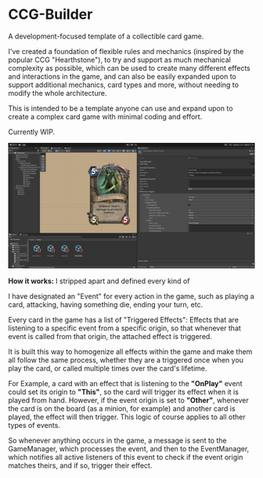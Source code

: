# CCG-Builder
 A development-focused template of a collectible card game.
 
I've created a foundation of flexible rules and mechanics (inspired by the popular CCG "Hearthstone"), to try and support as much mechanical complexity as possible, which can be used to create many different effects and interactions in the game, and can also be easily expanded upon to support additional mechanics, card types and more, without needing to modify the whole architecture.

This is intended to be a template anyone can use and expand upon to create a complex card game with minimal coding and effort.

Currently WIP.

![](GitHub%20Metadata/Screenshot%201.png)

**How it works:**
I stripped apart and defined every kind of 

I have designated an "Event" for every action in the game, such as playing a card, attacking, having something die, ending your turn, etc.

Every card in the game has a list of "Triggered Effects": Effects that are listening to a specific event from a specific origin, so that whenever that event is called from that origin, the attached effect is triggered.

It is built this way to homogenize all effects within the game and make them all follow the same process, whether they are a triggered once when you play the card, or called multiple times over the card's lifetime. 

For Example, a card with an effect that is listening to the **"OnPlay"** event could set its origin to **"This"**, so the card will trigger its effect when it is played from hand. However, if the event origin is set to **"Other"**, whenever the card is on the board (as a minion, for example) and another card is played, the effect will then trigger. This logic of course applies to all other types of events.

So whenever anything occurs in the game, a message is sent to the GameManager, which processes the event, and then to the EventManager, which notifies all active listeners of this event to check if the event origin matches theirs, and if so, trigger their effect.
